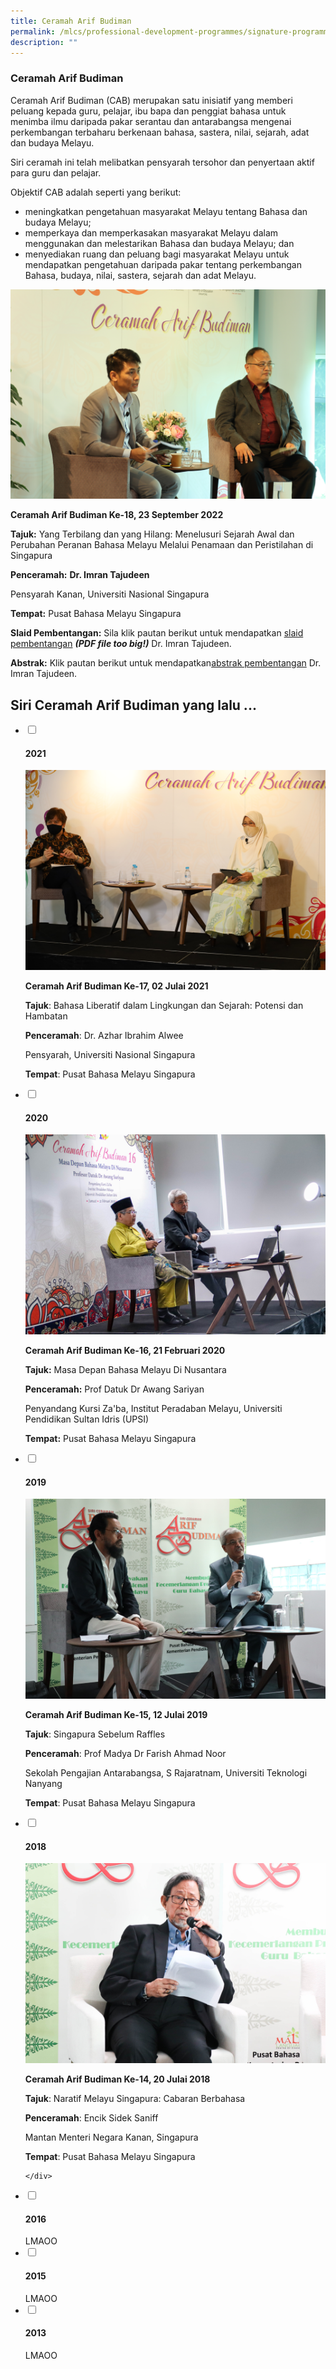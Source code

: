 ```yaml
---
title: Ceramah Arif Budiman
permalink: /mlcs/professional-development-programmes/signature-programme-program-teras/ceramah-arif-budiman/
description: ""
---
```

### **Ceramah Arif Budiman**

Ceramah Arif Budiman (CAB) merupakan satu inisiatif yang memberi peluang kepada guru, pelajar, ibu bapa dan penggiat bahasa untuk menimba ilmu daripada pakar serantau dan antarabangsa mengenai perkembangan terbaharu berkenaan bahasa, sastera, nilai, sejarah, adat dan budaya Melayu.

Siri ceramah ini telah melibatkan pensyarah tersohor dan penyertaan aktif para guru dan pelajar.

Objektif CAB adalah seperti yang berikut:

*   meningkatkan pengetahuan masyarakat Melayu tentang Bahasa dan budaya Melayu;
*   memperkaya dan memperkasakan masyarakat Melayu dalam menggunakan dan melestarikan Bahasa dan budaya Melayu; dan
*   menyediakan ruang dan peluang bagi masyarakat Melayu untuk mendapatkan pengetahuan daripada pakar tentang perkembangan Bahasa, budaya, nilai, sastera, sejarah dan adat Melayu.

![Ceramah Arif Budiman](/images/img_5610%202.jpeg)

**Ceramah Arif Budiman Ke-18, 23 September 2022**

**Tajuk:** Yang Terbilang dan yang Hilang: Menelusuri Sejarah Awal dan Perubahan Peranan Bahasa Melayu Melalui Penamaan dan Peristilahan di Singapura

**Penceramah:** **Dr. Imran Tajudeen**

Pensyarah Kanan, Universiti Nasional Singapura

**Tempat:** Pusat Bahasa Melayu Singapura

**Slaid Pembentangan:** Sila klik pautan berikut untuk mendapatkan [slaid pembentangan](https://academyofsingaporeteachers-moe-edu-sg-admin.cwp.sg/docs/librariesprovider6/cab-2022/cab-18-imran-2022-yg-terbilang-yg-hilang-slaid.pdf) ***(PDF file too big!)*** Dr. Imran Tajudeen.

**Abstrak:** Klik pautan berikut untuk mendapatkan[abstrak pembentangan](/files/cab18-yg-terbilang-yg-hilang--abstr-ganti--imran-2022-local.pdf) Dr. Imran Tajudeen.

Siri Ceramah Arif Budiman yang lalu ...
---------------------------------------

<ul class="jekyllcodex_accordion">
  <li>
    <input type="checkbox" id="accordion14">
    <label for="accordion14"><h4>2021</h4></label>
    <div>
      <p><img src="/images/img_1759%202.jpeg" alt="Ceramah Arif Budiman Ke-17, 02 Julai 2021"></p>
<p><strong>Ceramah Arif Budiman Ke-17, 02 Julai 2021</strong>  </p>
<p><strong>Tajuk</strong>: Bahasa Liberatif dalam Lingkungan dan Sejarah: Potensi dan Hambatan  </p>
<p><strong>Penceramah</strong>: Dr. Azhar Ibrahim Alwee  </p>
<p>Pensyarah, Universiti Nasional Singapura  </p>
<p><strong>Tempat</strong>: Pusat Bahasa Melayu Singapura</p>
    </div>
  </li>
  <li>
    <input type="checkbox" id="accordion15">
    <label for="accordion15"><h4>2020</h4></label>
    <div>
      <p><img src="/images/20200221-img_2086.jpeg" alt="Ceramah Arif Budiman Ke-16, 21 Februari 2020"></p>
<p><strong>Ceramah Arif Budiman Ke-16, 21 Februari 2020</strong></p>
<p><strong>Tajuk:</strong> Masa Depan Bahasa Melayu Di Nusantara</p>
<p><strong>Penceramah:</strong> Prof Datuk Dr Awang Sariyan</p>
<p>Penyandang Kursi Za&#39;ba, Institut Peradaban Melayu, Universiti Pendidikan Sultan Idris (UPSI)</p>
<p><strong>Tempat:</strong> Pusat Bahasa Melayu Singapura</p>
    </div>
  </li>
	<li>
    <input type="checkbox" id="accordion16">
    <label for="accordion16"><h4>2019</h4></label>
    <div>
      <p><img src="/images/img_6995.jpeg" alt="Ceramah Arif Budiman Ke-15, 12 Julai 2019"></p>
<p><strong>Ceramah Arif Budiman Ke-15, 12 Julai 2019</strong></p>
<p><strong>Tajuk</strong>: Singapura Sebelum Raffles</p>
<p><strong>Penceramah</strong>: Prof Madya Dr Farish Ahmad Noor</p>
<p>Sekolah Pengajian Antarabangsa, S Rajaratnam, Universiti Teknologi Nanyang</p>
<p><strong>Tempat</strong>: Pusat Bahasa Melayu Singapura</p>
    </div>
  </li>
  <li>
    <input type="checkbox" id="accordion17">
    <label for="accordion17"><h4>2018</h4></label>
    <div>
     <p><img src="/images/cab_%2014.jpeg" alt="Ceramah Arif Budiman Ke-14, 20 Julai 2018"></p>
<p><strong>Ceramah Arif Budiman Ke-14, 20 Julai 2018</strong></p>
<p><strong>Tajuk</strong>: Naratif Melayu Singapura: Cabaran Berbahasa</p>
<p><strong>Penceramah</strong>: Encik Sidek Saniff</p>
<p>Mantan Menteri Negara Kanan, Singapura</p>
<p><strong>Tempat</strong>: Pusat Bahasa Melayu Singapura</p>

    </div>
  </li>
	<li>
    <input type="checkbox" id="accordion18">
    <label for="accordion18"><h4>2016</h4></label>
    <div>
      LMAOO
    </div>
  </li>
  <li>
    <input type="checkbox" id="accordion19">
    <label for="accordion19"><h4>2015</h4></label>
    <div>
      LMAOO
    </div>
  </li>
	<li>
    <input type="checkbox" id="accordion20">
    <label for="accordion20"><h4>2013</h4></label>
    <div>
      LMAOO
    </div>
  </li>
</ul>

